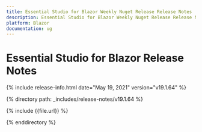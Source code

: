 ```yaml
---
title: Essential Studio for Blazor Weekly Nuget Release Release Notes  
description: Essential Studio for Blazor Weekly Nuget Release Release Notes  
platform: Blazor
documentation: ug
---
```


# Essential Studio for Blazor  Release Notes  

{% include release-info.html date="May 19, 2021"  version="v19.1.64" %} 


{% directory path: _includes/release-notes/v19.1.64 %}

{% include {{file.url}} %}

{% enddirectory %}
